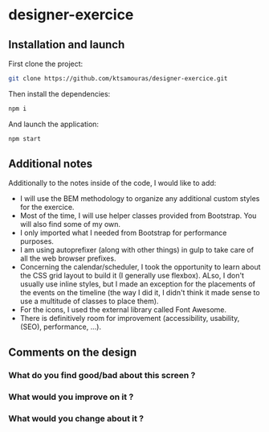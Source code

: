 # designer-exercice

## Installation and launch
First clone the project:
```bash
git clone https://github.com/ktsamouras/designer-exercice.git
```

Then install the dependencies:
```bash
npm i
```

And launch the application:
```bash
npm start
```

## Additional notes
Additionally to the notes inside of the code, I would like to add:
- I will use the BEM methodology to organize any additional custom styles for the exercice.
- Most of the time, I will use helper classes provided from Bootstrap. You will also find some of my own.
- I only imported what I needed from Bootstrap for performance purposes.
- I am using autoprefixer (along with other things) in gulp to take care of all the web browser prefixes.
- Concerning the calendar/scheduler, I took the opportunity to learn about the CSS grid layout to build it (I generally use flexbox). ALso, I don't usually use inline styles, but I made an exception for the placements of the events on the timeline (the way I did it, I didn't think it made sense to use a multitude of classes to place them).
- For the icons, I used the external library called Font Awesome.
- There is definitively room for improvement (accessibility, usability, (SEO), performance, ...).

## Comments on the design

### What do you find good/bad about this screen ?

### What would you improve on it ?

### What would you change about it ?
